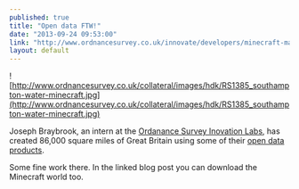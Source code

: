 ```yaml
---
published: true
title: "Open data FTW!"
date: "2013-09-24 09:53:00"
link: "http://www.ordnancesurvey.co.uk/innovate/developers/minecraft-map-britain.html"
layout: default
---
```


![http://www.ordnancesurvey.co.uk/collateral/images/hdk/RS1385_southampton-water-minecraft.jpg](http://www.ordnancesurvey.co.uk/collateral/images/hdk/RS1385_southampton-water-minecraft.jpg)

Joseph Braybrook, an intern at the [Ordanance Survey Inovation Labs](http://www.ordnancesurvey.co.uk/innovate/), has created 86,000 square miles of Great Britain using some of their [open data products](http://www.ordnancesurvey.co.uk/business-and-government/products/opendata-products.html).

Some fine work there. In the linked blog post you can download the Minecraft world too.